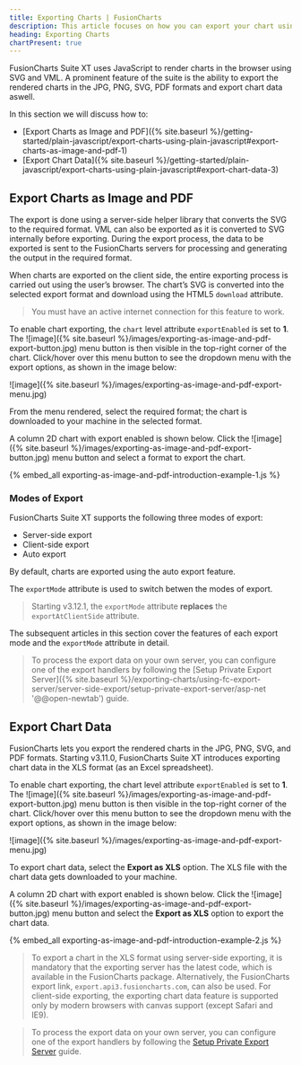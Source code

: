 ```yaml
---
title: Exporting Charts | FusionCharts
description: This article focuses on how you can export your chart using plain javascript.
heading: Exporting Charts
chartPresent: true
---
```


FusionCharts Suite XT uses JavaScript to render charts in the browser using SVG and VML. A prominent feature of the suite is the ability to export the rendered charts in the JPG, PNG, SVG, PDF formats and export chart data aswell.

In this section we will discuss how to:

* [Export Charts as Image and PDF]({% site.baseurl %}/getting-started/plain-javascript/export-charts-using-plain-javascript#export-charts-as-image-and-pdf-1)
* [Export Chart Data]({% site.baseurl %}/getting-started/plain-javascript/export-charts-using-plain-javascript#export-chart-data-3)

## Export Charts as Image and PDF

The export is done using a server-side helper library that converts the SVG to the required format. VML can also be exported as it is converted to SVG internally before exporting. During the export process, the data to be exported is sent to the FusionCharts servers for processing and generating the output in the required format.

When charts are exported on the client side, the entire exporting process is carried out using the user’s browser. The chart’s SVG is converted into the selected export format and download using the HTML5 `download` attribute.

>  You must have an active internet connection for this feature to work. </p>

To enable chart exporting, the `chart` level attribute `exportEnabled` is set to __1__. The <span> ![image]({% site.baseurl %}/images/exporting-as-image-and-pdf-export-button.jpg) </span> menu button is then visible in the top-right corner of the chart. Click/hover over this menu button to see the dropdown menu with the export options, as shown in the image below:

![image]({% site.baseurl %}/images/exporting-as-image-and-pdf-export-menu.jpg)

From the menu rendered, select the required format; the chart is downloaded to your machine in the selected format.

A column 2D chart with export enabled is shown below. Click the <span> ![image]({% site.baseurl %}/images/exporting-as-image-and-pdf-export-button.jpg) </span> menu button and select a format to export the chart.

{% embed_all exporting-as-image-and-pdf-introduction-example-1.js %}

### Modes of Export

FusionCharts Suite XT supports the following three modes of export:

* Server-side export
* Client-side export
* Auto export

By default, charts are exported using the auto export feature. 

The `exportMode` attribute is used to switch betwen the modes of export.

>  Starting v3.12.1, the `exportMode` attribute __replaces__ the `exportAtClientSide` attribute. </p>

The subsequent articles in this section cover the features of each export mode and the `exportMode` attribute in detail.

>  To process the export data on your own server, you can configure one of the export handlers by following the [Setup Private Export Server]({% site.baseurl %}/exporting-charts/using-fc-export-server/server-side-export/setup-private-export-server/asp-net '@@open-newtab') guide. </p>

## Export Chart Data

FusionCharts lets you export the rendered charts in the JPG, PNG, SVG, and PDF formats. Starting v3.11.0, FusionCharts Suite XT introduces exporting chart data in the XLS format (as an Excel spreadsheet).

To enable chart exporting, the chart level attribute `exportEnabled` is set to __1__. The <span> ![image]({% site.baseurl %}/images/exporting-as-image-and-pdf-export-button.jpg) </span> menu button is then visible in the top-right corner of the chart. Click/hover over this menu button to see the dropdown menu with the export options, as shown in the image below:

![image]({% site.baseurl %}/images/exporting-as-image-and-pdf-export-menu.jpg)

To export chart data, select the __Export as XLS__ option. The XLS file with the chart data gets downloaded to your machine.

A column 2D chart with export enabled is shown below. Click the <span> ![image]({% site.baseurl %}/images/exporting-as-image-and-pdf-export-button.jpg) </span> menu button and select the __Export as XLS__ option to export the chart data.

{% embed_all exporting-as-image-and-pdf-introduction-example-2.js %}

> To export a chart in the XLS format using server-side exporting, it is mandatory that the exporting server has the latest code, which is available in the FusionCharts package. Alternatively, the FusionCharts export link, `export.api3.fusioncharts.com`, can also be used. For client-side exporting, the exporting chart data feature is supported only by modern browsers with canvas support (except Safari and IE9).

> To process the export data on your own server, you can configure one of the export handlers by following the [Setup Private Export Server](/exporting-charts/using-fc-export-server/server-side-export/setup-private-export-server/asp-net) guide.